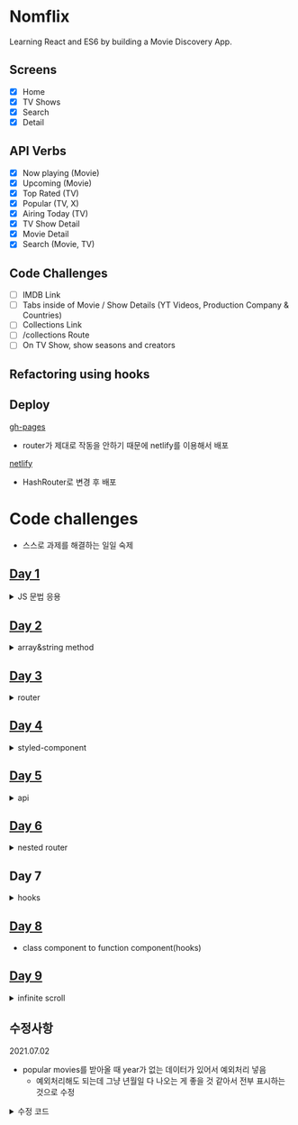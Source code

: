 # Nomflix

Learning React and ES6 by building a Movie Discovery App.

## Screens

- [x] Home
- [x] TV Shows
- [x] Search
- [x] Detail

## API Verbs

- [x] Now playing (Movie)
- [x] Upcoming (Movie)
- [x] Top Rated (TV)
- [x] Popular (TV, X)
- [x] Airing Today (TV)
- [x] TV Show Detail
- [x] Movie Detail
- [x] Search (Movie, TV)

## Code Challenges

- [ ] IMDB Link
- [ ] Tabs inside of Movie / Show Details (YT Videos, Production Company & Countries)
- [ ] Collections Link
- [ ] /collections Route
- [ ] On TV Show, show seasons and creators

## Refactoring using hooks

## Deploy

[gh-pages](https://TaehwanGo.github.io/react-movie-app)

- router가 제대로 작동을 안하기 때문에 netlify를 이용해서 배포

[netlify](https://heuristic-panini-e926e4.netlify.app/)

- HashRouter로 변경 후 배포

# Code challenges

- 스스로 과제를 해결하는 일일 숙제

## [Day 1](https://codesandbox.io/s/day-one-blueprint-forked-b22qp?file=/src/index.js)

<details>
<summary>JS 문법 응용</summary>

![day1](src/assets/images/day1.PNG)

- mergeObjects
- removePassword from an object
- freezeObject
- getOnlyValues
- getOnlyProperties(keys)
</details>

## [Day 2](https://codesandbox.io/s/day-two-blueprint-forked-ij4ej?file=/src/index.js)

<details>
<summary>array&string method</summary>

![day2](src/assets/images/day2.PNG)

- Array method : map, filter, reduce, splice
- String method
  - split() : divide a string into an ordered list of substrings
  </details>

## [Day 3](https://codesandbox.io/s/day-three-blueprint-forked-w6ie3)

<details>
<summary>router</summary>

![day3](src/assets/images/day3.PNG)

- simple page with react router
</details>

## [Day 4](https://codesandbox.io/s/day-four-solution-forked-qnvsc?file=/src/Screens/Coins.js)

<details>
<summary>styled-component</summary>

![day4](src/assets/images/day4.PNG)

- simple navbar
  - styled components

```javascript
// router
export default () => {
  return (
    <Router>
      <Header />
      <Route path="/" exact component={Prices} />
      <Route path="/exchanges" component={Exchanges} />
      <Route path="/coins" component={Coins} />
    </Router>
  );
};
// styled component props
const Item = styled.li`
  margin-right: 20px;
  text-transform: uppercase;
  font-weight: 600;
  color: ${props => (props.selected ? 'white' : 'black')};
  background-color: ${props => (props.selected ? '#f1c40f' : 'white')};
`;
```

</details>

## [Day 5](https://codesandbox.io/s/day-five-solution-forked-2m3yh?file=/src/index.js)

<details>
<summary>api</summary>

![coin explorer](src/assets/images/day5.PNG)

- simple coin explorer

</details>

## [Day 6](https://codesandbox.io/s/day-six-solution-forked-4l9on?file=/src/Screens/Coin/CoinPresenter.js)

<details>
<summary>nested router</summary>

![day6](src/assets/images/day6.PNG)

```javascript
const CoinPresenter = withRouter(({ location: { pathname }, loading, coin }) =>
  loading ? (
    <Loader />
  ) : (
    <>
      <Title>
        {coin.name} / {coin.symbol}
      </Title>
      <Description>{coin.description}</Description>
      <KeyValueRow>
        <Key>Rank:</Key> <Value>{coin.rank}</Value>
      </KeyValueRow>
      <KeyValueRow>
        <Key>Open Source:</Key> <Value>{coin.open_source ? 'Yes' : 'No'}</Value>
      </KeyValueRow>
      <KeyValueRow>
        <Key>Proof Type:</Key> <Value>{coin.proof_type}</Value>
      </KeyValueRow>
      <KeyValueRow>
        <Key>Structure:</Key> <Value>{coin.org_structure}</Value>
      </KeyValueRow>
      <InsideMenu>
        <List>
          <Item active={pathname === `/coins/${coin.id}/markets`}>
            <Link to={`/coins/${coin.id}/markets`}>Markets</Link>
          </Item>
          <Item active={pathname === `/coins/${coin.id}/exchanges`}>
            <Link to={`/coins/${coin.id}/exchanges`}>Exchanges</Link>
          </Item>
        </List>
      </InsideMenu>
      <Route path="/coins/:id/markets" component={Markets} />
      <Route path="/coins/:id/exchanges" component={Exchanges} />
    </>
  ),
);
```

- nested router
</details>

## Day 7

<details>
<summary>hooks</summary>

![day7](src/assets/images/day7.PNG)

- react hooks(useEffect, useState)
- [submit](https://codesandbox.io/s/day-seven-blueprint-forked-1uhn2?file=/src/index.js)
- [solution](https://codesandbox.io/s/day-seven-solution-forked-g8191?file=/src/index.js)

</details>

## [Day 8](https://codesandbox.io/s/day-eight-solution-forked-v8s0l?file=/src/Screens/Coin.js)

- class component to function component(hooks)

## [Day 9](https://codesandbox.io/s/day-nine-solution-forked-isyz4?file=/src/index.js)

<details>
<summary>infinite scroll</summary>

![day9](src/assets/images/day9.PNG)

- infinite scroll using hooks

```javascript
// App
function App() {
  const [loading, setLoading] = useState(true);
  const [movies, setMovies] = useState([]);
  const page = useInfiniteScroll();
  async function fetchMore() {
    try {
      const {
        data: {
          data: { movies: newMovies },
        },
      } = await getMovies(page);
      const uniqueMovies = [...movies, ...newMovies];
      setMovies(uniqBy(uniqueMovies, 'id'));
    } catch (e) {
      console.log(e);
    }
  }

  async function fetchInitial() {
    try {
      const {
        data: {
          data: { movies },
        },
      } = await getMovies(page);
      setMovies(movies);
    } catch (e) {
      console.log(e);
    } finally {
      setLoading(false);
    }
  }
  useEffect(() => {
    fetchInitial();
  }, []);
  useEffect(() => {
    fetchMore();
  }, [page]);
  return (
    <div>
      <h1>Infinite Movies / Page {page}</h1>
      {loading && <h3>Loading...</h3>}
      {movies &&
        movies.map(movie => (
          <h3 key={`${movie.id}${Date.now()}`}>{movie.title}</h3>
        ))}
    </div>
  );
}
// infinite scroll
export function useInfiniteScroll() {
  const [page, setPage] = useState(1);
  function handleScroll() {
    if (
      document.documentElement.scrollTop + window.innerHeight ===
      document.documentElement.scrollHeight
    ) {
      setPage(p => p + 1);
    }
  }
  useEffect(() => {
    window.addEventListener('scroll', handleScroll);
  }, []);
  return page;
}
```

</details>

## 수정사항

2021.07.02

- popular movies를 받아올 때 year가 없는 데이터가 있어서 예외처리 넣음
  - 예외처리해도 되는데 그냥 년월일 다 나오는 게 좋을 것 같아서 전부 표시하는 것으로 수정

<details>
<summary>수정 코드</summary>

```javascript
{
  popular.map(movie => (
    <Poster
      key={movie.id}
      id={movie.id}
      imageUrl={movie.poster_path}
      title={movie.original_title}
      rating={movie.vote_average}
      year={
        movie.release_date ? movie.release_date.substring(0, 4) : '' // 예외 처리 -> movie.release_date 전부표기
      }
      isMovie={true}
    />
  ));
}
```

popular 뿐만 아니라 모든 섹션에 적용

</details>
